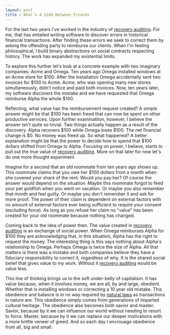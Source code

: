 ```yaml
---
layout: post
title : What's A $100 Between Friends
---
```

For the last two years I've worked in the industry of [recovery auditing][1]. For me, that has entailed writing software to discover errors in historical financial transactions. After finding these errors we seek to correct them by asking the offending party to reimburse our clients. When I'm feeling philosophical, I build binary abstractions on social contracts respecting history. The work has expanded my existential limits.

To explore this further let's look at a concrete example with two imaginary companies: Acme and Omega. Ten years ago Omega installed windows at an Acme store for $100. After the installation Omega accidentally sent two invoices for $100 to Acme. Acme, who was opening many new stores simultaneously, didn't notice and paid both invoices. Now, ten years later, my software discovers the mistake and we have requested that Omega reimburse Alpha the whole $100.

Reflecting, what value has the reimbursement request created? A simple answer might be that $100 has been freed that can now be spent on other productive services. Upon further examinatiton, however, I believe the answer isn't quite so trivial. Two things actually happen as a result of the discovery. Alpha recovers $100 while Omega loses $100. The net financial change is $0. No money was freed up. So what happened? A better explanation might be that the power to decide how to spend that $100 dollars shifted from Omega to Alpha. Focusing on power, I believe, starts to pull out the true value of [recovery auditing][1]. More on that later for now let's do one more thought experiment.

Imagine for a second that an old roommate from ten years ago shows up. This roommate claims that you owe her $100 dollars from a month when she covered your share of the rent. Would you pay her? Of course the answer would depend on the situation. Maybe this roommate forgot to feed your pet goldfish when you went on vacation. Or maybe you also remember that month and feel guilty. Or maybe you don't remember it and ask for more proof. The power of their claim is dependent on external factors with no amount of external factors ever being sufficient to require your consent (excluding force). As long as you refuse her claim no "value" has been created for your old roommate because nothing has changed.

Coming back to the idea of power then. The value created in [recovery auditing][1] is an exchange of social power. When Omega reimburses Alpha for $100 they are acknowledging that, in this situation, Alpha has the right to request the money. The interesting thing is this says nothing about Alpha's relationship to Omega. Perhaps Omega is twice the size of Alpha. All that matters is there was a mistake and both companies believe they have a fiduciary responsibility to correct it, regardless of why. It is the shared social belief that gives value to my work. Without it [recovery auditing][1] would be value less.

This line of thinking brings us to the soft under-belly of capitalism. It has value because, when it involves money, we are all, by and large, obedient. Whether that is installing windows or correcting a 10 year old mistake. This obedience and balance is in no way required by [natural laws][2] as transactions in nature are. This obedience simply comes from generations of imparted cultural heritage. The obedience also becomes both savior and master. Savior, because by it we can influence our world without needing to resort to force. Master, because by it we can replace our deeper motivations with a more brittle veneer of greed. And so each day I encrouage obedience from all, big and small.

[1]: https://en.wikipedia.org/wiki/Recovery_Auditing
[2]: https://en.wikipedia.org/wiki/First_law_of_thermodynamics
